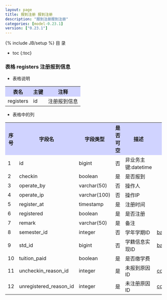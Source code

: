 ```yaml
---
layout: page
title: 报到注册 报到注册
description: "报到注册报到注册"
categories: [model-0.23.1]
version: ["0.23.1"]
---
```

{% include JB/setup %}
 目  录

* toc
{:toc}



### 表格 registers 注册报到信息

  * 表格说明

<table class="table table-bordered table-striped table-condensed">
<tr><th style="background-color:#D0D3FF">表名</th><th style="background-color:#D0D3FF">主键</th><th style="background-color:#D0D3FF">注释</th>  </tr>
<tr><td>registers</td><td>id</td><td>注册报到信息</td>  </tr>
</table>

  * 表格中的列

<table class="table table-bordered table-striped table-condensed">
<tr><th style="background-color:#D0D3FF" class="text-center">序号</th><th style="background-color:#D0D3FF">字段名</th><th style="background-color:#D0D3FF">字段类型</th><th style="background-color:#D0D3FF" class="text-center">是否可空</th><th style="background-color:#D0D3FF">描述</th><th style="background-color:#D0D3FF">引用表</th>  </tr>
<tr><td class="text-center">1</td><td>id</td><td>bigint</td><td class="text-center">否</td><td>非业务主键:datetime</td><td></td>  </tr>
<tr><td class="text-center">2</td><td>checkin</td><td>boolean</td><td class="text-center">是</td><td>是否报到</td><td></td>  </tr>
<tr><td class="text-center">3</td><td>operate_by</td><td>varchar(50)</td><td class="text-center">否</td><td>操作人</td><td></td>  </tr>
<tr><td class="text-center">4</td><td>operate_ip</td><td>varchar(100)</td><td class="text-center">否</td><td>操作IP</td><td></td>  </tr>
<tr><td class="text-center">5</td><td>register_at</td><td>timestamp</td><td class="text-center">是</td><td>注册时间</td><td></td>  </tr>
<tr><td class="text-center">6</td><td>registered</td><td>boolean</td><td class="text-center">是</td><td>是否注册</td><td></td>  </tr>
<tr><td class="text-center">7</td><td>remark</td><td>varchar(50)</td><td class="text-center">是</td><td>备注</td><td></td>  </tr>
<tr><td class="text-center">8</td><td>semester_id</td><td>integer</td><td class="text-center">否</td><td>学年学期ID</td><td>           <a href="/model/base/edu/misc.html#表格-semesters-学年学期">base.semesters</a>
</td>  </tr>
<tr><td class="text-center">9</td><td>std_id</td><td>bigint</td><td class="text-center">否</td><td>学籍信息实现ID</td><td>           <a href="/model/base/edu/core.html#表格-students-学籍信息实现">base.students</a>
</td>  </tr>
<tr><td class="text-center">10</td><td>tuition_paid</td><td>boolean</td><td class="text-center">是</td><td>是否缴学费</td><td></td>  </tr>
<tr><td class="text-center">11</td><td>uncheckin_reason_id</td><td>integer</td><td class="text-center">是</td><td>未报到原因ID</td><td>           <a href="/model/code/std.html#表格-uncheckin_reasons-未报到原因">code.uncheckin_reasons</a>
</td>  </tr>
<tr><td class="text-center">12</td><td>unregistered_reason_id</td><td>integer</td><td class="text-center">是</td><td>未注册原因ID</td><td>           <a href="/model/code/std.html#表格-unregistered_reasons-未注册原因">code.unregistered_reasons</a>
</td>  </tr>
</table>


